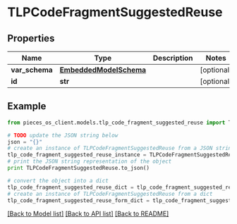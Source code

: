 # TLPCodeFragmentSuggestedReuse


## Properties
Name | Type | Description | Notes
------------ | ------------- | ------------- | -------------
**var_schema** | [**EmbeddedModelSchema**](EmbeddedModelSchema.md) |  | [optional] 
**id** | **str** |  | [optional] 

## Example

```python
from pieces_os_client.models.tlp_code_fragment_suggested_reuse import TLPCodeFragmentSuggestedReuse

# TODO update the JSON string below
json = "{}"
# create an instance of TLPCodeFragmentSuggestedReuse from a JSON string
tlp_code_fragment_suggested_reuse_instance = TLPCodeFragmentSuggestedReuse.from_json(json)
# print the JSON string representation of the object
print TLPCodeFragmentSuggestedReuse.to_json()

# convert the object into a dict
tlp_code_fragment_suggested_reuse_dict = tlp_code_fragment_suggested_reuse_instance.to_dict()
# create an instance of TLPCodeFragmentSuggestedReuse from a dict
tlp_code_fragment_suggested_reuse_form_dict = tlp_code_fragment_suggested_reuse.from_dict(tlp_code_fragment_suggested_reuse_dict)
```
[[Back to Model list]](../README.md#documentation-for-models) [[Back to API list]](../README.md#documentation-for-api-endpoints) [[Back to README]](../README.md)


